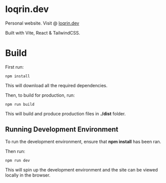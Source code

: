# loqrin.dev

Personal website. Visit @ [loqrin.dev](https://loqrin.dev/)

Built with Vite, React & TailwindCSS.

# Build

First run:

    npm install

This will download all the required dependencies.

Then, to build for production, run:

    npm run build
This will build and produce production files in **./dist** folder.

## Running Development Environment
To run the development environment, ensure that **npm install** has been ran.

Then run:

    npm run dev
This will spin up the development environment and the site can be viewed locally in the browser.
